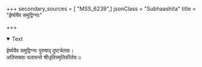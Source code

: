 +++
secondary_sources = [ "MSS_6239",]
jsonClass = "Subhaashita"
title = "ईर्ष्ययैव समुद्विग्नाः"

+++

<details open><summary>Text</summary>

ईर्ष्ययैव समुद्विग्नाः पुरुषाद् दुष्टचेतसः।  
अतिसक्ताः पलायन्ते श्रीधृतिस्मृतिकीर्तयः॥
</details>
